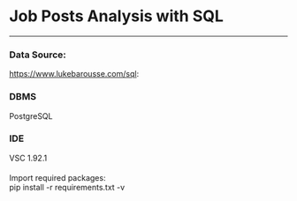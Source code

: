 # Job Posts Analysis with SQL
  
----------------------------------



### Data Source: 
https://www.lukebarousse.com/sql: 

### DBMS  
PostgreSQL  

### IDE  
VSC 1.92.1  

#### 
Import required packages:  
pip install -r requirements.txt -v  